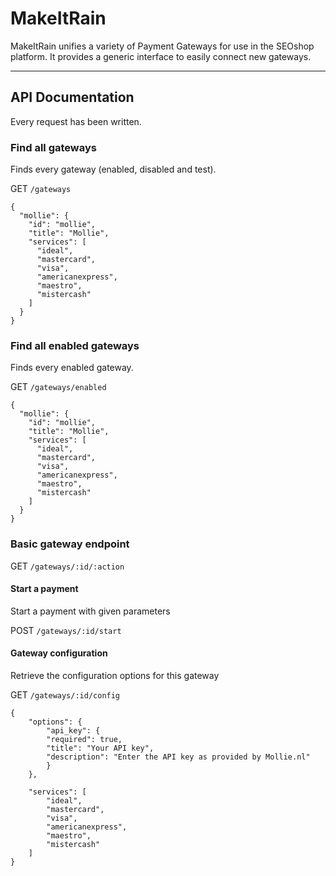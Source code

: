 MakeItRain
=====
MakeItRain unifies a variety of Payment Gateways for use in the SEOshop platform. It provides a generic interface to easily connect new gateways.

---

## API Documentation
Every request has been written.


### Find all gateways
Finds every gateway (enabled, disabled and test).

GET ```/gateways```

	{
	  "mollie": {
	    "id": "mollie",
	    "title": "Mollie",
	    "services": [
	      "ideal",
	      "mastercard",
	      "visa",
	      "americanexpress",
	      "maestro",
	      "mistercash"
	    ]
	  }
	}


### Find all enabled gateways
Finds every enabled gateway.

GET ```/gateways/enabled```

	{
	  "mollie": {
	    "id": "mollie",
	    "title": "Mollie",
	    "services": [
	      "ideal",
	      "mastercard",
	      "visa",
	      "americanexpress",
	      "maestro",
	      "mistercash"
	    ]
	  }
	}

### Basic gateway endpoint
GET ```/gateways/:id/:action```

#### Start a payment
Start a payment with given parameters

POST ```/gateways/:id/start```


#### Gateway configuration
Retrieve the configuration options for this gateway

GET ```/gateways/:id/config```

	{
		"options": {
			"api_key": {
			"required": true,
			"title": "Your API key",
			"description": "Enter the API key as provided by Mollie.nl"
			}
		},

		"services": [
			"ideal",
			"mastercard",
			"visa",
			"americanexpress",
			"maestro",
			"mistercash"
		]
	}